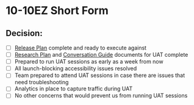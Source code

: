 # 10-10EZ Short Form

## Decision:
- [ ] [Release Plan](https://github.com/department-of-veterans-affairs/va.gov-team/blob/master/products/health-care/application/va-application/Short%20Form/Release%20Plan.md) complete and ready to execute against
- [ ] [Research Plan]() and [Conversation Guide]() documents for UAT complete
- [ ] Prepared to run UAT sessions as early as a week from now
- [ ] All launch-blocking accessibility issues resolved
- [ ] Team prepared to attend UAT sessions in case there are issues that need troubleshooting
- [ ] Analytics in place to capture traffic during UAT
- [ ] No other concerns that would prevent us from running UAT sessions
